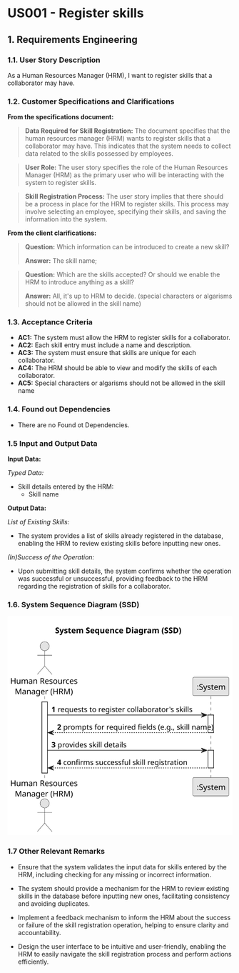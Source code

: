 # US001 - Register skills



## 1. Requirements Engineering

### 1.1. User Story Description

As a Human Resources Manager (HRM), I want to register skills that a collaborator may have.

### 1.2. Customer Specifications and Clarifications 

**From the specifications document:**

>	**Data Required for Skill Registration:**
The document specifies that the human resources manager (HRM) wants to register skills that a collaborator may have. This indicates that the system needs to collect data related to the skills possessed by employees. 

>	**User Role:**
The user story specifies the role of the Human Resources Manager (HRM) as the primary user who will be interacting with the system to register skills.

> **Skill Registration Process:**
The user story implies that there should be a process in place for the HRM to register skills. This process may involve selecting an employee, specifying their skills, and saving the information into the system.


**From the client clarifications:**

> **Question:** Which information can be introduced to create a new skill?
>
> **Answer:** The skill name;

> **Question:** Which are the skills accepted? Or should we enable the HRM to introduce anything as a skill?
>
> **Answer:** All, it's up to HRM to decide. (special characters or algarisms should not be allowed in the skill name)


### 1.3. Acceptance Criteria

* **AC1:** The system must allow the HRM to register skills for a collaborator.
* **AC2:** Each skill entry must include a name and description.
* **AC3:** The system must ensure that skills are unique for each collaborator.
* **AC4:** The HRM should be able to view and modify the skills of each collaborator.
* **AC5:** Special characters or algarisms should not be allowed in the skill name
### 1.4. Found out Dependencies

* There are no Found ot Dependencies.

### 1.5 Input and Output Data

**Input Data:**

*Typed Data:*
- Skill details entered by the HRM:
  - Skill name


**Output Data:**

*List of Existing Skills:*
- The system provides a list of skills already registered in the database, enabling the HRM to review existing skills before inputting new ones.

*(In)Success of the Operation:*
- Upon submitting skill details, the system confirms whether the operation was successful or unsuccessful, providing feedback to the HRM regarding the registration of skills for a collaborator.


### 1.6. System Sequence Diagram (SSD)



![System Sequence Diagram - Alternative One](svg/us01-system-sequence-diagram-System_Sequence_Diagram__SSD_.svg)




### 1.7 Other Relevant Remarks

* Ensure that the system validates the input data for skills entered by the HRM, including checking for any missing or incorrect information.

* The system should provide a mechanism for the HRM to review existing skills in the database before inputting new ones, facilitating consistency and avoiding duplicates.

* Implement a feedback mechanism to inform the HRM about the success or failure of the skill registration operation, helping to ensure clarity and accountability.

* Design the user interface to be intuitive and user-friendly, enabling the HRM to easily navigate the skill registration process and perform actions efficiently.